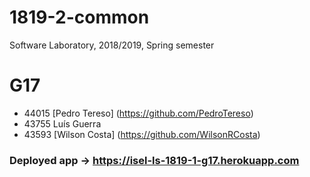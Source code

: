 # 1819-2-common
Software Laboratory, 2018/2019, Spring semester

# G17
* 44015 [Pedro Tereso] (https://github.com/PedroTereso)
* 43755 Luís Guerra
* 43593 [Wilson Costa] (https://github.com/WilsonRCosta)

### Deployed app -> https://isel-ls-1819-1-g17.herokuapp.com



